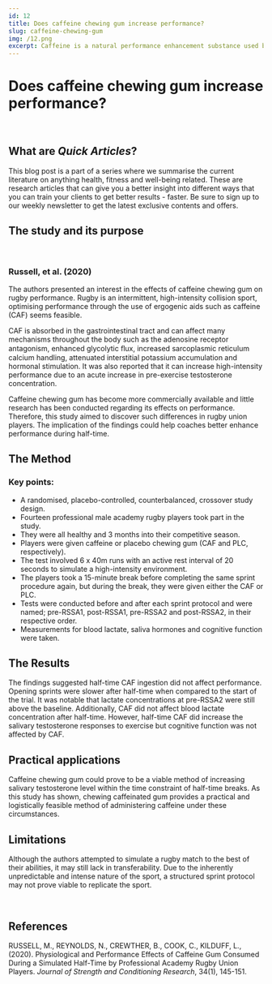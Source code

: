 ```yaml
---
id: 12
title: Does caffeine chewing gum increase performance?
slug: caffeine-chewing-gum
img: /12.png
excerpt: Caffeine is a natural performance enhancement substance used by many in their day-to-day lives. However, can it improve rugby performance by delivering it during half-time?
---
```


# Does caffeine chewing gum increase performance?

<br>

## What are *Quick Articles*?

This blog post is a part of a series where we summarise the current literature on anything health, fitness and well-being related. These are research articles that can give you a better insight into different ways that you can train your clients to get better results - faster. Be sure to sign up to our weekly newsletter to get the latest exclusive contents and offers.

## The study and its purpose

<br>

### Russell, et al. (2020)

The authors presented an interest in the effects of caffeine chewing gum on rugby performance. Rugby is an intermittent, high-intensity collision sport, optimising performance through the use of ergogenic aids such as caffeine (CAF) seems feasible.

CAF is absorbed in the gastrointestinal tract and can affect many mechanisms throughout the body such as the adenosine receptor antagonism, enhanced glycolytic ﬂux, increased sarcoplasmic reticulum calcium handling, attenuated interstitial potassium accumulation and hormonal stimulation. It was also reported that it can increase high-intensity performance due to an acute increase in pre-exercise testosterone concentration.

Caffeine chewing gum has become more commercially available and little research has been conducted regarding its effects on performance. Therefore, this study aimed to discover such differences in rugby union players. The implication of the findings could help coaches better enhance performance during half-time.

## The Method

### Key points:

- A randomised, placebo-controlled, counterbalanced, crossover study design.
- Fourteen professional male academy rugby players took part in the study.
- They were all healthy and 3 months into their competitive season.
- Players were given caffeine or placebo chewing gum (CAF and PLC, respectively).
- The test involved 6 x 40m runs with an active rest interval of 20 seconds to simulate a high-intensity environment.
- The players took a 15-minute break before completing the same sprint procedure again, but during the break, they were given either the CAF or PLC.
- Tests were conducted before and after each sprint protocol and were named; pre-RSSA1, post-RSSA1, pre-RSSA2 and post-RSSA2, in their respective order.
- Measurements for blood lactate, saliva hormones and cognitive function were taken.

## The Results

The findings suggested half-time CAF ingestion did not affect performance. Opening sprints were slower after half-time when compared to the start of the trial. It was notable that lactate concentrations at pre-RSSA2 were still above the baseline. Additionally, CAF did not affect blood lactate concentration after half-time. However, half-time CAF did increase the salivary testosterone responses to exercise but cognitive function was not affected by CAF.

## Practical applications

Caffeine chewing gum could prove to be a viable method of increasing salivary testosterone level within the time constraint of half-time breaks. As this study has shown, chewing caffeinated gum provides a practical and logistically feasible method of administering caffeine under these circumstances.

## Limitations

Although the authors attempted to simulate a rugby match to the best of their abilities, it may still lack in transferability. Due to the inherently unpredictable and intense nature of the sport, a structured sprint protocol may not prove viable to replicate the sport.

<br>

## References

RUSSELL, M., REYNOLDS, N., CREWTHER, B., COOK, C., KILDUFF, L., (2020). Physiological and Performance Effects of Caffeine Gum Consumed During a Simulated Half-Time by Professional Academy Rugby Union Players. *Journal of Strength and Conditioning Research*, 34(1), 145-151.
